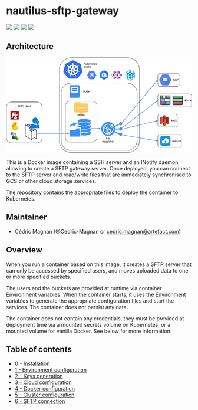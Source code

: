 
# nautilus-sftp-gateway

![](https://nautilus-badger.appspot.com/get_badge/4d29c65d5f4d21f543ea2389e29fc7bcb621e7ef649ce070e6a47c1b5fbb86e9)
![](https://nautilus-badger.appspot.com/get_badge/31b1704918e14bb03933a6068e18a8afc09d725ceefc0e78a06267c65ccd07c2)
![](https://nautilus-badger.appspot.com/get_badge/0bc8e88d64bc4046cb18d70e0321de06405a51c8c889e7d8b903599b740a205f)
![](https://nautilus-badger.appspot.com/get_badge/52471cb3ec0b885cd51803a988f2c01df7a6d054f1398efd1d052f3967667230)


## Architecture

![Nautilus SFTP Gateway architecture](./docs/Nautilus_SFTP_Gateway_architecture.png)


This is a Docker image containing a SSH server and an INotify daemon allowing to create a SFTP gateway server. Once deployed, you can connect to the SFTP server and read/write files that are immediately synchronised to GCS or other cloud storage services.

The repository contains the appropriate files to deploy the container to Kubernetes.


## Maintainer

- Cédric Magnan (@Cedric-Magnan or cedric.magnan@artefact.com)


## Overview

When you run a container based on this image, it creates a SFTP server that can only be accessed by specified users, and moves uploaded data to one or more specified buckets.

The users and the buckets are provided at runtime via container Environment variables. When the container starts, it uses the Environment variables to generate the appropriate configuration files and start the services. The container does not persist any data.

The container does not contain any credentials, they must be provided at deployment time via a mounted secrets volume on Kubernetes, or a mounted volume for vanilla Docker. See below for more information.


## Table of contents

- [0 - Installation](./docs/0-Installation.md)
- [1 - Environment configuration](./docs/1-EnvironmentConfiguration.md)
- [2 - Keys generation](./docs/2-KeysGeneration.md)
- [3 - Cloud configuration](./docs/3-CloudConfiguration.md)
- [4 - Docker configuration](./docs/4-DockerConfiguration.md)
- [5 - Cluster configuration](./docs/5-ClusterConfiguration.md)
- [6 - SFTP connection](./docs/6-SFTPConnection.md)


